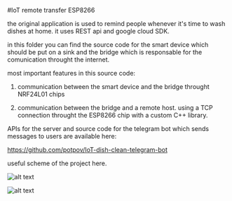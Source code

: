 #IoT remote transfer ESP8266

the original application is used to remind people whenever it's time to wash dishes at home.
it uses REST api and google cloud SDK.

in this folder you can find the source code for the smart device which should be put on a sink and the bridge which is responsable for 
the comunication throught the internet.

most important features in this source code:

1. communication between the smart device and the bridge throught NRF24L01 chips

2. communication between the bridge and a remote host. using a TCP connection throught the ESP8266 chip with a custom C++ library.

APIs for the server and source code for the telegram bot which sends messages to users are available here:

https://github.com/potpov/IoT-dish-clean-telegram-bot

useful scheme of the project here.

![alt text](https://ibin.co/w800/4IITSomrVjIh.jpg)

![alt text](https://ibin.co/w800/4IITezjLIaCx.jpg)

